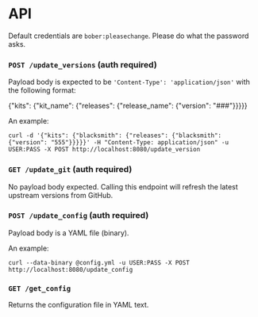 # API

Default credentials are `bober:pleasechange`. Please do what the
password asks.


### `POST /update_versions` (auth required)

Payload body is expected to be `'Content-Type': 'application/json'`
with the following format:

{"kits": {"kit_name": {"releases": {"release_name": {"version":
"###"}}}}}

An example: 

`curl -d '{"kits": {"blacksmith": {"releases": {"blacksmith":
{"version": "555"}}}}}' -H "Content-Type: application/json" -u
USER:PASS -X POST http://localhost:8080/update_version`


### `GET /update_git` (auth required)

No payload body expected. Calling this endpoint will refresh the
latest upstream versions from GitHub.


### `POST /update_config` (auth required)

Payload body is a YAML file (binary).

An example:

`curl --data-binary @config.yml -u USER:PASS -X POST
http://localhost:8080/update_config`


### `GET /get_config`

Returns the configuration file in YAML text.